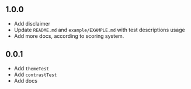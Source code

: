 ## 1.0.0

* Add disclaimer
* Update `README.md` and `example/EXAMPLE.md` with test descriptions usage
* Add more docs, according to scoring system.

## 0.0.1

* Add `themeTest`
* Add `contrastTest`
* Add docs
